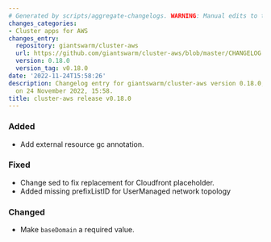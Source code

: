 ```yaml
---
# Generated by scripts/aggregate-changelogs. WARNING: Manual edits to this files will be overwritten.
changes_categories:
- Cluster apps for AWS
changes_entry:
  repository: giantswarm/cluster-aws
  url: https://github.com/giantswarm/cluster-aws/blob/master/CHANGELOG.md#0180---2022-11-24
  version: 0.18.0
  version_tag: v0.18.0
date: '2022-11-24T15:58:26'
description: Changelog entry for giantswarm/cluster-aws version 0.18.0, published
  on 24 November 2022, 15:58.
title: cluster-aws release v0.18.0
---
```


### Added
- Add external resource gc annotation.
### Fixed
- Change sed to fix replacement for Cloudfront placeholder.
- Added missing prefixListID for UserManaged network topology
### Changed
- Make `baseDomain` a required value.
